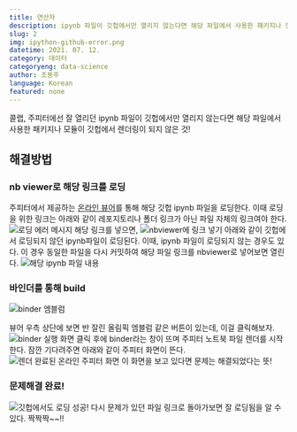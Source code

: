 ```yaml
---
title: 연산자
description: ipynb 파일이 깃헙에서만 열리지 않는다면 해당 파일에서 사용한 패키지나 모듈이 깃헙에서 렌더링이 되지 않은 것이다. 해결방법에 대해 알아보자.
slug: 2
img: ipython-github-error.png
datetime: 2021. 07. 12.
category: 데이터
categoryeng: data-science
author: 조용주
language: Korean
featured: none
---
```


콜랩, 주피터에선 잘 열리던 ipynb 파일이 깃헙에서만 열리지 않는다면 해당 파일에서 사용한 패키지나 모듈이 깃헙에서 렌더링이 되지 않은 것!

## 해결방법

### nb viewer로 해당 링크를 로딩

주피터에서 제공하는 [온라인 뷰어](https://nbviewer.jupyter.org/)를 통해 해당 깃헙 ipynb 파일을 로딩한다. 이때 로딩을 위한 링크는 아래와 같이 레포지토리나 폴더 링크가 아닌 파일 자체의 링크여야 한다.
![로딩 에러 메시지](/github-ipynb-loading/01.png)
해당 링크를 넣으면,
![nbviewer에 링크 넣기](/github-ipynb-loading/02.png)
아래와 같이 깃헙에서 로딩되지 않던 ipynb파일이 로딩된다. 이때, ipynb 파일이 로딩되지 않는 경우도 있다. 이 경우 동일한 파일을 다시 커밋하여 해당 파일 링크를 nbviewer로 넣어보면 열린다.
![해당 ipynb 파일 내용](/github-ipynb-loading/03.png)
### 바인더를 통해 build
![binder 엠블럼](/github-ipynb-loading/04.png)


뷰어 우측 상단에 보면 반 잘린 올림픽 엠블럼 같은 버튼이 있는데, 이걸 클릭해보자.
![binder 실행 화면](/github-ipynb-loading/05.png)
클릭 후에 binder라는 창이 뜨며 주피터 노트북 파일 렌더를 시작한다. 잠깐 기다려주면 아래와 같이 주피터 화면이 뜬다.
![렌더 완료된 온라인 주피터 화면](/github-ipynb-loading/06.png)
이 화면을 보고 있다면 문제는 해결되었다는 뜻!
### 문제해결 완료!
![깃헙에서도 로딩 성공!](/github-ipynb-loading/07.png)
다시 문제가 있던 파일 링크로 돌아가보면 잘 로딩됨을 알 수 있다. 짝짝짝~~!!